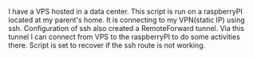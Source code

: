 I have a VPS hosted in a data center. This script is run on a raspberryPI located at my parent's home. It is connecting to my VPN(static IP) using ssh. Configuration of ssh also created a RemoteForward tunnel.
Via this tunnel I can connect from VPS to the raspberryPI to do some activities there. Script is set to recover if the ssh route is not working.
